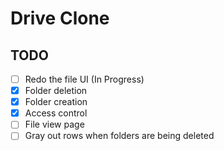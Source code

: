 # Drive Clone

## TODO

- [ ] Redo the file UI (In Progress)
- [x] Folder deletion
- [x] Folder creation
- [x] Access control
- [ ] File view page
- [ ] Gray out rows when folders are being deleted
